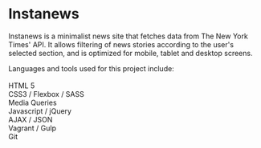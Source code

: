 # Instanews
Instanews is a minimalist news site that fetches data from The New York Times' API. It allows filtering of news stories according to the user's selected section, and is optimized for mobile, tablet and desktop screens.

Languages and tools used for this project include:<Br><Br>
HTML 5<Br>
CSS3 / Flexbox / SASS<Br>
Media Queries<Br>
Javascript / jQuery<Br>
AJAX / JSON<Br>
Vagrant / Gulp<Br>
Git

